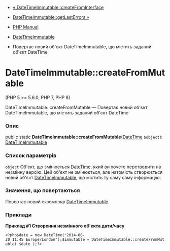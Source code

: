 - [« DateTimeImmutable::createFromInterface](datetimeimmutable.createfrominterface.md)
- [DateTimeImmutable::getLastErrors »](datetimeimmutable.getlasterrors.md)

- [PHP Manual](index.md)
- [DateTimeImmutable](class.datetimeimmutable.md)
- Повертає новий об'єкт DateTimeImmutable, що містить заданий
об'єкт DateTime

# DateTimeImmutable::createFromMutable

(PHP 5 \>= 5.6.0, PHP 7, PHP 8)

DateTimeImmutable::createFromMutable — Повертає новий об'єкт
DateTimeImmutable, що містить заданий об'єкт DateTime

### Опис

public static
**DateTimeImmutable::createFromMutable**([DateTime](class.datetime.md)
`$object`): [DateTimeImmutable](class.datetimeimmutable.md)

### Список параметрів

`object`
Об'єкт, що змінюється [DateTime](class.datetime.md), який ви хочете
перетворити на незмінну версію. Цей об'єкт не змінюється, але
натомість створюється новий об'єкт
[DateTimeImmutable](class.datetimeimmutable.md), що містить ту саму
саму інформацію.

### Значення, що повертаються

Повертає новий екземпляр
[DateTimeImmutable](class.datetimeimmutable.md).

### Приклади

**Приклад #1 Створення незмінного об'єкта дати/часу**

` <?php$date = new DateTime("2014-06-20 11:45 Europe/London");$immutable = DateTimeImmutable::createFromMutable( $date );?> `
